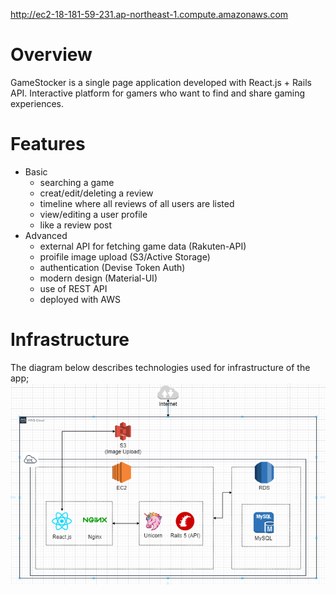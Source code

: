 http://ec2-18-181-59-231.ap-northeast-1.compute.amazonaws.com

# Overview
GameStocker is a single page application developed with React.js + Rails API. Interactive platform for gamers who want to find and share gaming experiences.

# Features
- Basic
	- searching a game
	- creat/edit/deleting a review
	- timeline where all reviews of all users are listed
	- view/editing a user profile
	- like a review post
- Advanced
	- external API for fetching game data (Rakuten-API)
	- proifile image upload (S3/Active Storage)
	- authentication (Devise Token Auth)
	- modern design (Material-UI)
	- use of REST API
	- deployed with AWS

# Infrastructure
The diagram below describes technologies used for infrastructure of the app;
![Diagram](https://github.com/Ryo-M-49/GameStocker/blob/development/GameStocker%20Diagram.PNG)



